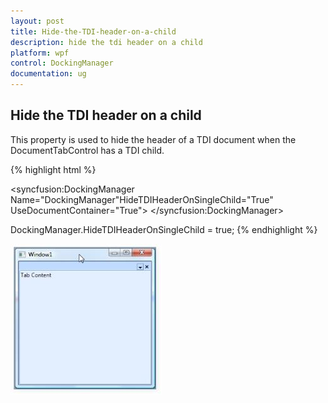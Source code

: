 ```yaml
---
layout: post
title: Hide-the-TDI-header-on-a-child
description: hide the tdi header on a child
platform: wpf
control: DockingManager
documentation: ug
---
```


## Hide the TDI header on a child

This property is used to hide the header of a TDI document when the DocumentTabControl has a TDI child.

{% highlight html %}

<syncfusion:DockingManager Name="DockingManager"HideTDIHeaderOnSingleChild="True" UseDocumentContainer="True"><Grid Name="grid1" syncfusion:DockingManager.State="Document">   <TextBlock Text="Tab Content"/></Grid></syncfusion:DockingManager>

DockingManager.HideTDIHeaderOnSingleChild = true;
{% endhighlight  %}


![C:/Users/Hemanth/Desktop/Documentation/Images/HideHeader.jpg](Hide-the-TDI-header-on-a-child_images/Hide-the-TDI-header-on-a-child_img1.jpeg)



